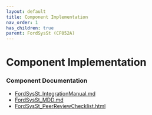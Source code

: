 ```yaml
---
layout: default
title: Component Implementation
nav_order: 1
has_children: true
parent: FordSysSt (CF052A)
---
```

# Component Implementation
### Component Documentation

- [FordSysSt_IntegrationManual.md](doc/FordSysSt_IntegrationManual.md)
- [FordSysSt_MDD.md](doc/FordSysSt_MDD.md)
- [FordSysSt_PeerReviewChecklist.html](doc/FordSysSt_PeerReviewChecklist.html)

